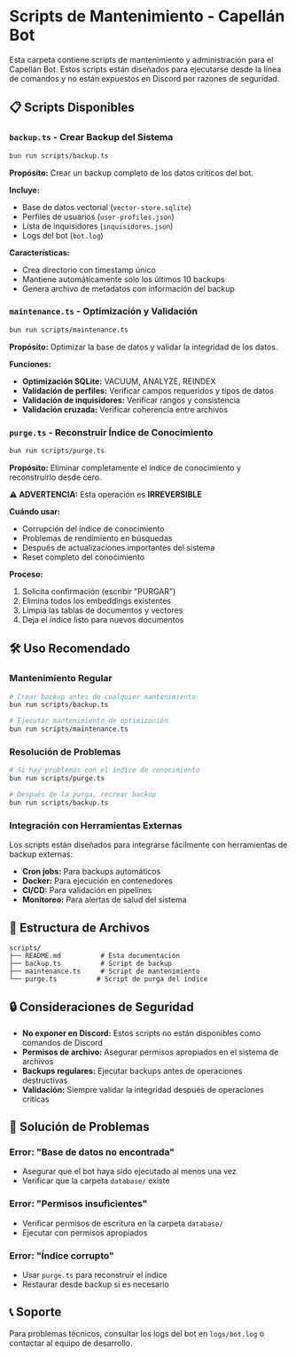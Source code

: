 # Scripts de Mantenimiento - Capellán Bot

Esta carpeta contiene scripts de mantenimiento y administración para el Capellán Bot. Estos scripts están diseñados para ejecutarse desde la línea de comandos y no están expuestos en Discord por razones de seguridad.

## 📋 Scripts Disponibles

### `backup.ts` - Crear Backup del Sistema
```bash
bun run scripts/backup.ts
```

**Propósito:** Crear un backup completo de los datos críticos del bot.

**Incluye:**
- Base de datos vectorial (`vector-store.sqlite`)
- Perfiles de usuarios (`user-profiles.json`)
- Lista de inquisidores (`inquisidores.json`)
- Logs del bot (`bot.log`)

**Características:**
- Crea directorio con timestamp único
- Mantiene automáticamente solo los últimos 10 backups
- Genera archivo de metadatos con información del backup

### `maintenance.ts` - Optimización y Validación
```bash
bun run scripts/maintenance.ts
```

**Propósito:** Optimizar la base de datos y validar la integridad de los datos.

**Funciones:**
- **Optimización SQLite:** VACUUM, ANALYZE, REINDEX
- **Validación de perfiles:** Verificar campos requeridos y tipos de datos
- **Validación de inquisidores:** Verificar rangos y consistencia
- **Validación cruzada:** Verificar coherencia entre archivos

### `purge.ts` - Reconstruir Índice de Conocimiento
```bash
bun run scripts/purge.ts
```

**Propósito:** Eliminar completamente el índice de conocimiento y reconstruirlo desde cero.

**⚠️ ADVERTENCIA:** Esta operación es **IRREVERSIBLE**

**Cuándo usar:**
- Corrupción del índice de conocimiento
- Problemas de rendimiento en búsquedas
- Después de actualizaciones importantes del sistema
- Reset completo del conocimiento

**Proceso:**
1. Solicita confirmación (escribir "PURGAR")
2. Elimina todos los embeddings existentes
3. Limpia las tablas de documentos y vectores
4. Deja el índice listo para nuevos documentos

## 🛠️ Uso Recomendado

### Mantenimiento Regular
```bash
# Crear backup antes de cualquier mantenimiento
bun run scripts/backup.ts

# Ejecutar mantenimiento de optimización
bun run scripts/maintenance.ts
```

### Resolución de Problemas
```bash
# Si hay problemas con el índice de conocimiento
bun run scripts/purge.ts

# Después de la purga, recrear backup
bun run scripts/backup.ts
```

### Integración con Herramientas Externas

Los scripts están diseñados para integrarse fácilmente con herramientas de backup externas:

- **Cron jobs:** Para backups automáticos
- **Docker:** Para ejecución en contenedores
- **CI/CD:** Para validación en pipelines
- **Monitoreo:** Para alertas de salud del sistema

## 📁 Estructura de Archivos

```
scripts/
├── README.md          # Esta documentación
├── backup.ts          # Script de backup
├── maintenance.ts     # Script de mantenimiento
└── purge.ts          # Script de purga del índice
```

## 🔒 Consideraciones de Seguridad

- **No exponer en Discord:** Estos scripts no están disponibles como comandos de Discord
- **Permisos de archivo:** Asegurar permisos apropiados en el sistema de archivos
- **Backups regulares:** Ejecutar backups antes de operaciones destructivas
- **Validación:** Siempre validar la integridad después de operaciones críticas

## 🚨 Solución de Problemas

### Error: "Base de datos no encontrada"
- Asegurar que el bot haya sido ejecutado al menos una vez
- Verificar que la carpeta `database/` existe

### Error: "Permisos insuficientes"
- Verificar permisos de escritura en la carpeta `database/`
- Ejecutar con permisos apropiados

### Error: "Índice corrupto"
- Usar `purge.ts` para reconstruir el índice
- Restaurar desde backup si es necesario

## 📞 Soporte

Para problemas técnicos, consultar los logs del bot en `logs/bot.log` o contactar al equipo de desarrollo.
